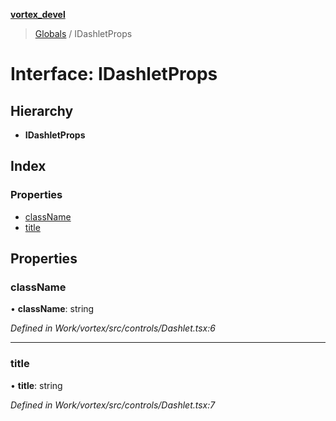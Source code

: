 **[vortex_devel](../README.md)**

> [Globals](../globals.md) / IDashletProps

# Interface: IDashletProps

## Hierarchy

* **IDashletProps**

## Index

### Properties

* [className](idashletprops.md#classname)
* [title](idashletprops.md#title)

## Properties

### className

•  **className**: string

*Defined in Work/vortex/src/controls/Dashlet.tsx:6*

___

### title

•  **title**: string

*Defined in Work/vortex/src/controls/Dashlet.tsx:7*

